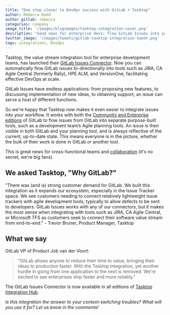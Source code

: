 ```yaml
---
title: "One step closer to DevOps success with GitLab + Tasktop"
author: Rebecca Dodd
author_gitlab: rebecca
categories: company
image_title: '/images/blogimages/tasktop-integration-cover.png'
description: "Good news for enterprise devs: flow GitLab Issues into your Agile tool for greater visibility and collaboration."
twitter_image: '/images/tweets/gitlab-tasktop-integration-tweet.png'
tags: integrations, DevOps
---
```


Tasktop, the value stream integration tool for enterprise development teams, has launched their [GitLab Issues Connector](http://www.tasktop.com/integrations/gitlab-issues). Now you can automatically flow GitLab issues bi-directionally into tools such as JIRA, CA Agile Central (formerly Rally), HPE ALM, and VersionOne, facilitating effective DevOps at scale.

<!-- more -->

GitLab Issues have endless applications: from proposing new features, to discussing implementation of new ideas, to obtaining support, an issue can serve a host of different functions.

So we're happy that Tasktop now makes it even easier to integrate issues into your workflow. It works with both the [Community and Enterprise editions](/stages-devops-lifecycle/) of GitLab to flow issues from GitLab into separate purpose-built tools, such as a development team’s Agile planning tools. An issue is then visible in both GitLab and your planning tool, and is always reflective of the current, up-to-date state. This means everyone is in the picture, whether the bulk of their work is done in GitLab or another tool.

This is great news for cross-functional teams and [collaboration](/handbook/values/#collaboration) (it's no secret, we're big fans).

## We asked Tasktop, "Why GitLab?"

"There was (and is) strong customer demand for GitLab. We built this integration as it expands our ecosystem, especially in the Issue Tracker space. We see customers needing to connect relatively lightweight issue trackers with agile development tools, typically to allow defects to be sent to developers. GitLab Issues works with any of our connectors, but it makes the most sense when integrating with tools such as JIRA, CA Agile Central, or Microsoft TFS as customers seek to connect their software value stream from end-to-end." - Trevor Bruner, Product Manager, Tasktop

## What we say

GitLab VP of Product Job van der Voort:

>"GitLab allows anyone to reduce their time to value, bringing their ideas to production faster. With the Tasktop integration, yet another hurdle in going from one application to the next is removed. We're excited to see enterprises ship faster and more reliably."

The GitLab Issues Connector is now available in all editions of [Tasktop Integration Hub](https://www.tasktop.com/hub).

*Is this integration the answer to your context-switching troubles? What will you use it for? Let us know in the comments!*
